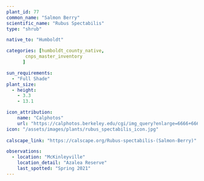 ```yaml
---
plant_id: 77
common_name: "Salmon Berry"
scientific_name: "Rubus Spectabilis"
type: "shrub"

native_to: "Humboldt"

categories: [humboldt_county_native,
       cnps_master_inventory
      ]

sun_requirements:
  - "Full Shade"
plant_size:
  - height: 
    - 3.3
    - 13.1

icon_attribution: 
    name: "Calphotos"
    url: "https://calphotos.berkeley.edu/cgi/img_query?enlarge=6666+6666+0713+0034" 
icon: "/assets/images/plants/rubus_spectabilis_icon.jpg"
 
calscape_link: "https://calscape.org/Rubus-spectabilis-(Salmon-Berry)"

observations: 
  - location: "McKinleyville"
    location_detail: "Azalea Reserve"
    last_spotted: "Spring 2021"
---
```


